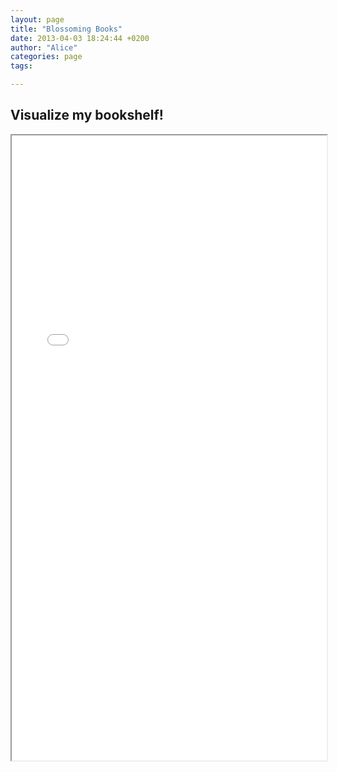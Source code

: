 ```yaml
---
layout: page
title: "Blossoming Books"
date: 2013-04-03 18:24:44 +0200
author: "Alice"
categories: page
tags:

---
```

<h2>Visualize my bookshelf!</h2>

<iframe src="/bb/graph.html" width="100%" height="1000"></iframe>